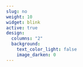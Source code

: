 ```yaml
---
slug: no
weight: 10
widget: blink
active: true
design:
  columns: "2"
  background:
    text_color_light: false
    image_darken: 0
---
```

